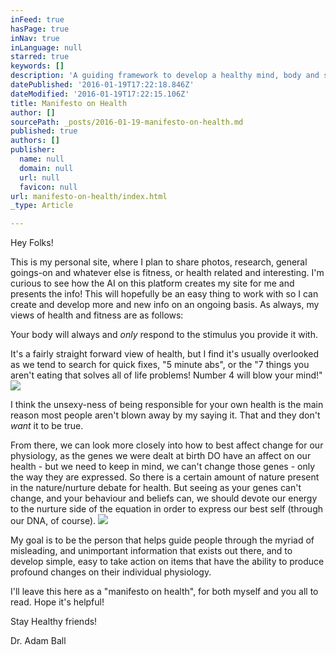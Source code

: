 ```yaml
---
inFeed: true
hasPage: true
inNav: true
inLanguage: null
starred: true
keywords: []
description: 'A guiding framework to develop a healthy mind, body and spirit'
datePublished: '2016-01-19T17:22:18.846Z'
dateModified: '2016-01-19T17:22:15.106Z'
title: Manifesto on Health
author: []
sourcePath: _posts/2016-01-19-manifesto-on-health.md
published: true
authors: []
publisher:
  name: null
  domain: null
  url: null
  favicon: null
url: manifesto-on-health/index.html
_type: Article

---
```

Hey Folks!

This is my personal site, where I plan to share photos, research, general goings-on and whatever else is fitness, or health related and interesting.  I'm curious to see how the AI on this platform creates my site for me and presents the info!  This will hopefully be an easy thing to work with so I can create and develop more and new info on an ongoing basis.  As always, my views of health and fitness are as follows:

Your body will always and _only_ respond to the stimulus you provide it with.  

It's a fairly straight forward view of health, but I find it's usually overlooked as we tend to search for quick fixes, "5 minute abs", or the "7 things you aren't eating that solves all of life problems!  Number 4 will blow your mind!"  ![](https://the-grid-user-content.s3-us-west-2.amazonaws.com/a7facc30-3370-4043-95aa-8e3b76b75446.JPG)

I think the unsexy-ness of being responsible for your own health is the main reason most people aren't blown away by my saying it.  That and they don't _want_ it to be true.  

From there, we can look more closely into how to best affect change for our physiology, as the genes we were dealt at birth DO have an affect on our health - but we need to keep in mind, we can't change those genes - only the way they are expressed.  So there is a certain amount of nature present in the nature/nurture debate for health.  But seeing as your genes can't change, and your behaviour and beliefs can, we should devote our energy to the nurture side of the equation in order to express our best self (through our DNA, of course). ![](https://the-grid-user-content.s3-us-west-2.amazonaws.com/3e4d8181-5ba8-4432-b99a-5e528e3f224a.JPG)

My goal is to be the person that helps guide people through the myriad of misleading, and unimportant information that exists out there, and to develop simple, easy to take action on items that have the ability to produce profound changes on their individual physiology.  

I'll leave this here as a "manifesto on health", for both myself and you all to read.  Hope it's helpful!

Stay Healthy friends!

Dr. Adam Ball